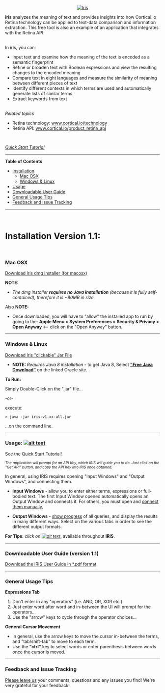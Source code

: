 
<p align="center">
<A href="http://metaware.us/iris/images/iris_window.png"><img src="http://metaware.us/images/iris_black_font_smaller.png" alt="Iris"></A>
</p>

**iris** analyzes the meaning of text and provides insights into how Cortical.io Retina technology can be applied to text-data comparison and information extraction. This free tool is also an example of an application that integrates with the Retina API.

<br>
In iris, you can:

<br> 

* Input text and examine how the meaning of the text is encoded as a semantic fingerprint
* Refine or broaden text with Boolean expressions and view the resulting changes to the encoded meaning
* Compare text in eight languages and measure the similarity of meaning between different pieces of text
* Identify different contexts in which terms are used and automatically generate lists of similar terms
* Extract keywords from text

<br>
<i>Related topics</i>

<br> 

* Retina technology: www.cortical.io/technology
* Retina API: www.cortical.io/product_retina_api

<br> 

[_Quick Start Tutorial_](https://www.youtube.com/watch?v=CsF4pd7fGF0)

---

**Table of Contents** 

* [Installation](#installation-version-10)  
  * [Mac OSX](#mac-osx) 
  * [Windows & Linux](#windows--linux) 
* [Usage](#usage--)
* [Downloadable User Guide](#downloadable-user-guide-version-10)
* [General Usage Tips](#general-usage-tips)
* [Feedback and Issue Tracking](#feedback-and-issue-tracking)
 
---

<br>

# Installation Version 1.1:

<br>

### Mac OSX

[Download Iris dmg installer (for macosx)](http://metaware.us/iris/Iris-v1.1-installer.dmg)

**NOTE:** 

* _The dmg installer **requires no Java installation** (because it is fully self-contained), therefore it is ~80MB in size._

Also **NOTE:** 

* Once downloaded, you will have to "allow" the installed app to run by going to the: **Apple Menu > System Preferences > Security & Privacy > Open Anyway**  <-- click on the "Open Anyway" button.

---

### Windows & Linux

[Download Iris "clickable" Jar File](http://metaware.us/iris/iris-v1.1-all.jar)
- **NOTE:** _Requires Java 8 installation_ - to get Java 8, Select [**"Free Java Download"**](https://www.java.com/en/download/) on the linked Oracle site.

**To Run:**

Simply Double-Click on the ".jar" file...

-or-

execute:

```
> java -jar iris-v1.xx-all.jar
```
...on the command line.

---

### Usage:  [![alt text](http://metaware.us/iris/images/info.png "Info Icon")](http://metaware.us/iris/images/iris_window.png)

See the [Quick Start Tutorial!](https://www.youtube.com/watch?v=CsF4pd7fGF0)

<sub>_The application will prompt for an API Key, which IRIS will guide you to do. Just click on the "Get API" button, and copy the API Key into IRIS once obtained._</sub>

In general, using IRIS requires opening "Input Windows" and "Output Windows", and connecting them.
* **Input Windows** - allow you to enter either terms, expressions or full-bodied text. The first Input Window opened automatically opens an Output Window and connects it. For others, you must open and [connect them manually.](http://metaware.us/iris/images/input_selector.png)

* **Output Windows** - [show progress](http://metaware.us/iris/progress.html) of all queries, and display the results in many different ways. Select on the various tabs in order to see the different output formats.

**For Tips:** _click on [![alt text](http://metaware.us/iris/images/info.png "Info Icon")](http://metaware.us/iris/images/iris_window.png)_, available throughout **IRIS**.

---

### Downloadable User Guide (version 1.1)
[Download the IRIS User Guide in *.pdf format](http://metaware.us/iris/docs/Cortical.io_iris_user_guide_LETTER_20170907.pdf)

---

### General Usage Tips

**Expressions Tab**

1. Don't enter in any "operators" (i.e. AND, OR, XOR etc.) 
2. Just enter word after word and in-between the UI will prompt for the operators... 
3. Use the "arrow" keys to cycle through the operator choices... 

**General Cursor Movement** 

* In general, use the arrow keys to move the cursor in-between the terms, and "tab/shift-tab" to move to each term.
* Use the **"ctrl"** key to select words or enter parenthesis between words once the cursor is moved.

---

### Feedback and Issue Tracking

[Please leave us](https://cortical-io.uservoice.com/) your comments, questions and any issues you find! We're very grateful for your feedback!
